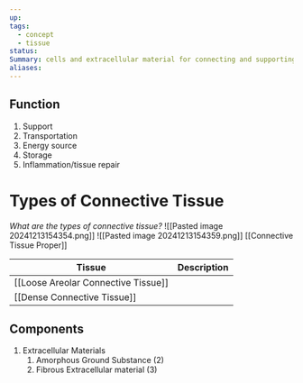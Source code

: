 ```yaml
---
up: 
tags:
  - concept
  - tissue
status: 
Summary: cells and extracellular material for connecting and supporting
aliases:
---
```

## Function
1. Support
1. Transportation
1. Energy source
1. Storage
1. Inflammation/tissue repair

# Types of Connective Tissue
*What are the types of connective tissue?*
![[Pasted image 20241213154354.png]]
![[Pasted image 20241213154359.png]]
[[Connective Tissue Proper]]

| Tissue                              | Description |
| ----------------------------------- | ----------- |
| [[Loose Areolar Connective Tissue]] |             |
| [[Dense Connective Tissue]]         |             |


## Components
1. Extracellular Materials
	1. Amorphous Ground Substance (2)
	2. Fibrous Extracellular material (3)